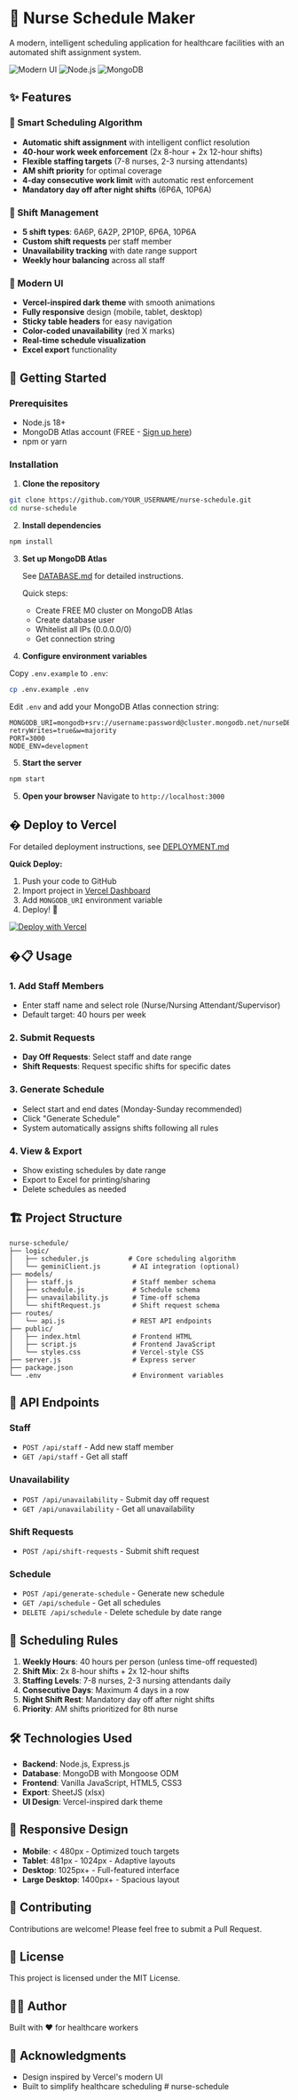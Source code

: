 # 🏥 Nurse Schedule Maker

A modern, intelligent scheduling application for healthcare facilities with an automated shift assignment system.

![Modern UI](https://img.shields.io/badge/UI-Vercel%20Style-black)
![Node.js](https://img.shields.io/badge/Node.js-18+-green)
![MongoDB](https://img.shields.io/badge/Database-MongoDB-brightgreen)

## ✨ Features

### 🤖 Smart Scheduling Algorithm
- **Automatic shift assignment** with intelligent conflict resolution
- **40-hour work week enforcement** (2x 8-hour + 2x 12-hour shifts)
- **Flexible staffing targets** (7-8 nurses, 2-3 nursing attendants)
- **AM shift priority** for optimal coverage
- **4-day consecutive work limit** with automatic rest enforcement
- **Mandatory day off after night shifts** (6P6A, 10P6A)

### 📅 Shift Management
- **5 shift types**: 6A6P, 6A2P, 2P10P, 6P6A, 10P6A
- **Custom shift requests** per staff member
- **Unavailability tracking** with date range support
- **Weekly hour balancing** across all staff

### 🎨 Modern UI
- **Vercel-inspired dark theme** with smooth animations
- **Fully responsive** design (mobile, tablet, desktop)
- **Sticky table headers** for easy navigation
- **Color-coded unavailability** (red X marks)
- **Real-time schedule visualization**
- **Excel export** functionality

## 🚀 Getting Started

### Prerequisites
- Node.js 18+ 
- MongoDB Atlas account (FREE - [Sign up here](https://www.mongodb.com/cloud/atlas))
- npm or yarn

### Installation

1. **Clone the repository**
```bash
git clone https://github.com/YOUR_USERNAME/nurse-schedule.git
cd nurse-schedule
```

2. **Install dependencies**
```bash
npm install
```

3. **Set up MongoDB Atlas**
   
   See [DATABASE.md](./DATABASE.md) for detailed instructions.
   
   Quick steps:
   - Create FREE M0 cluster on MongoDB Atlas
   - Create database user
   - Whitelist all IPs (0.0.0.0/0)
   - Get connection string

4. **Configure environment variables**

Copy `.env.example` to `.env`:
```bash
cp .env.example .env
```

Edit `.env` and add your MongoDB Atlas connection string:
```env
MONGODB_URI=mongodb+srv://username:password@cluster.mongodb.net/nurseDB?retryWrites=true&w=majority
PORT=3000
NODE_ENV=development
```

5. **Start the server**
```bash
npm start
```

5. **Open your browser**
Navigate to `http://localhost:3000`

## � Deploy to Vercel

For detailed deployment instructions, see [DEPLOYMENT.md](./DEPLOYMENT.md)

**Quick Deploy:**
1. Push your code to GitHub
2. Import project in [Vercel Dashboard](https://vercel.com)
3. Add `MONGODB_URI` environment variable
4. Deploy! 🎉

[![Deploy with Vercel](https://vercel.com/button)](https://vercel.com/new/clone?repository-url=https://github.com/YOUR_USERNAME/nurse-schedule)

## �📋 Usage

### 1. Add Staff Members
- Enter staff name and select role (Nurse/Nursing Attendant/Supervisor)
- Default target: 40 hours per week

### 2. Submit Requests
- **Day Off Requests**: Select staff and date range
- **Shift Requests**: Request specific shifts for specific dates

### 3. Generate Schedule
- Select start and end dates (Monday-Sunday recommended)
- Click "Generate Schedule"
- System automatically assigns shifts following all rules

### 4. View & Export
- Show existing schedules by date range
- Export to Excel for printing/sharing
- Delete schedules as needed

## 🏗️ Project Structure

```
nurse-schedule/
├── logic/
│   ├── scheduler.js          # Core scheduling algorithm
│   └── geminiClient.js        # AI integration (optional)
├── models/
│   ├── staff.js               # Staff member schema
│   ├── schedule.js            # Schedule schema
│   ├── unavailability.js      # Time-off schema
│   └── shiftRequest.js        # Shift request schema
├── routes/
│   └── api.js                 # REST API endpoints
├── public/
│   ├── index.html             # Frontend HTML
│   ├── script.js              # Frontend JavaScript
│   └── styles.css             # Vercel-style CSS
├── server.js                  # Express server
├── package.json
└── .env                       # Environment variables
```

## 🔧 API Endpoints

### Staff
- `POST /api/staff` - Add new staff member
- `GET /api/staff` - Get all staff

### Unavailability
- `POST /api/unavailability` - Submit day off request
- `GET /api/unavailability` - Get all unavailability

### Shift Requests
- `POST /api/shift-requests` - Submit shift request

### Schedule
- `POST /api/generate-schedule` - Generate new schedule
- `GET /api/schedule` - Get all schedules
- `DELETE /api/schedule` - Delete schedule by date range

## 🎯 Scheduling Rules

1. **Weekly Hours**: 40 hours per person (unless time-off requested)
2. **Shift Mix**: 2x 8-hour shifts + 2x 12-hour shifts
3. **Staffing Levels**: 7-8 nurses, 2-3 nursing attendants daily
4. **Consecutive Days**: Maximum 4 days in a row
5. **Night Shift Rest**: Mandatory day off after night shifts
6. **Priority**: AM shifts prioritized for 8th nurse

## 🛠️ Technologies Used

- **Backend**: Node.js, Express.js
- **Database**: MongoDB with Mongoose ODM
- **Frontend**: Vanilla JavaScript, HTML5, CSS3
- **Export**: SheetJS (xlsx)
- **UI Design**: Vercel-inspired dark theme

## 📱 Responsive Design

- **Mobile**: < 480px - Optimized touch targets
- **Tablet**: 481px - 1024px - Adaptive layouts
- **Desktop**: 1025px+ - Full-featured interface
- **Large Desktop**: 1400px+ - Spacious layout

## 🤝 Contributing

Contributions are welcome! Please feel free to submit a Pull Request.

## 📄 License

This project is licensed under the MIT License.

## 👨‍💻 Author

Built with ❤️ for healthcare workers

## 🙏 Acknowledgments

- Design inspired by Vercel's modern UI
- Built to simplify healthcare scheduling
#   n u r s e - s c h e d u l e  
 